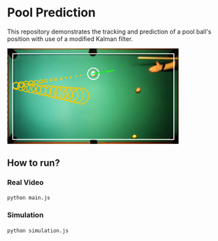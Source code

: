 # Pool Prediction

This repository demonstrates the tracking and prediction of a pool ball's position with use of a modified Kalman filter.

<img alt="Pool Prediction in real video" src="researchPaper/images/pool_real.png" width="400">

## How to run?

### Real Video

`python main.js`

### Simulation

`python simulation.js`